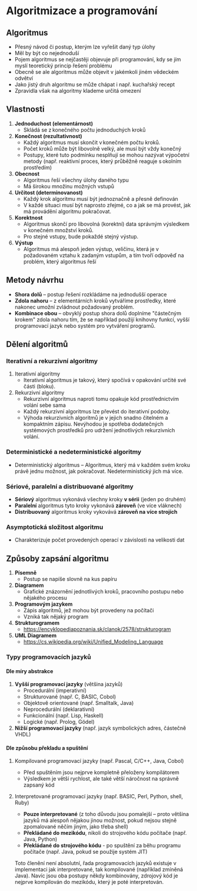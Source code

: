 # Algoritmizace a programování 

## Algoritmus
* Přesný návod či postup, kterým lze vyřešit daný typ úlohy 
* Měl by být co nejednoduší 
* Pojem algoritmus se nejčastěji objevuje při programování, kdy se jím myslí teoretický princip řešení problému 
* Obecně se ale algoritmus může objevit v jakémkoli jiném vědeckém odvětví
* Jako jistý druh algoritmu se může chápat i např. kuchařský recept
* Zpravidla však na algoritmy klademe určitá omezení

## Vlastnosti 
1. **Jednoduchost (elementárnost)**
	* Skládá se z konečného počtu jednoduchých kroků 
1. **Konečnost (rezultativnost)**
	* Každý algoritmus musí skončit v konečném počtu kroků. 
	* Počet kroků může být libovolně velký, ale musí být vždy konečný 
	* Postupy, které tuto podmínku nesplňují se mohou nazývat výpočetní metody (např. reaktivní proces, který průběžně reaguje s okolním prostředím) 
1. **Obecnost**
	* Algoritmus řeší všechny úlohy daného typu 
	* Má širokou množinu možných vstupů 
1. **Určitost (determinovanost)**
	* Každý krok algoritmu musí být jednoznačně a přesně definován 
	* V každé situaci musí být naprosto zřejmé, co a jak se má provést, jak má provádění algoritmu pokračovat.  
1. **Korektnost**
	* Algoritmus skončí pro libovolná (korektní) data správným výsledkem v konečném množství kroků.
	* Pro stejné vstupy, bude pokaždé stejný výstup. 
1. **Výstup**
	* Algoritmus má alespoň jeden výstup, veličinu, která je v požadovaném vztahu k zadaným vstupům, a tím tvoří odpověď na problém, který algoritmus řeší 

## Metody návrhu 
* **Shora dolů** – postup řešení rozkládáme na jednodušší operace 
* **Zdola nahoru** – z elementárních kroků vytváříme prostředky, které nakonec umožní zvládnout požadovaný problém. 
* **Kombinace obou** – obvyklý postup shora dolů doplníme "částečným krokem" zdola nahoru tím, že se například použijí knihovny funkcí, vyšší programovací jazyk nebo systém pro vytváření programů. 

## Dělení algoritmů 
### Iterativní a rekurzivní algoritmy
1. Iterativní algoritmy
	* Iterativní algoritmus je takový, který spočívá v opakování určité své části (bloku). 
1. Rekurzivní algoritmy
	* Rekurzivní algoritmus naproti tomu opakuje kód prostřednictvím volání sebe sama
	* Každý rekurzivní algoritmus lze převést do iterativní podoby.
	* Výhoda rekurzivních algoritmů je v jejich snadno čitelném a kompaktním zápisu. Nevýhodou je spotřeba dodatečných systémových prostředků pro udržení jednotlivých rekurzivních volání. 

### Deterministické a nedeterministické algoritmy 
* Deterministický algoritmus – Algoritmus, který má v každém svém kroku právě jednu možnost, jak pokračovat. Nedeterministický jich má více.

### Sériové, paralelní a distribuované algoritmy 
* **Sériový** algoritmus vykonává všechny kroky **v sérii** (jeden po druhém) 
* **Paralelní** algoritmus tyto kroky vykonává **zároveň** (ve více vláknech)  
* **Distribuovaný** algoritmus kroky vykovává **zároveň na více strojích**

### Asymptotická složitost algoritmu 
* Charakterizuje počet provedených operací v závislosti na velikosti dat

## Způsoby zapsání algoritmu
1. **Písemně**
	* Postup se napíše slovně na kus papíru 
1. **Diagramem**
	* Grafické znázornění jednotlivých kroků, pracovního postupu nebo nějakého procesu 
1. **Programovým jazykem**
	* Zápis algoritmů, jež mohou být provedeny na počítači 
	* Vzniká tak nějaký program 
1. **Strukturogramem**
	* https://encyklopediapoznania.sk/clanok/2578/strukturogram
1. **UML Diagramem**
	* https://cs.wikipedia.org/wiki/Unified_Modeling_Language
	
### Typy programovacích jazyků 
#### Dle míry abstrakce
1. **Vyšší programovací jazyky** (většina jazyků)
	* Procedurální (imperativní) 
	* Strukturované (např. C, BASIC, Cobol) 
	* Objektově orientované (např. Smalltalk, Java) 
	* Neprocedurální (deklarativní) 
	* Funkcionální (např. Lisp, Haskell)
	* Logické (např. Prolog, Gödel)
1. **Nižší programovací jazyky** (např. jazyk symbolických adres, částečně VHDL) 

#### Dle způsobu překladu a spuštění
1. Kompilované programovací jazyky (např. Pascal, C/C++, Java, Cobol) 
	* Před spuštěním jsou nejprve kompletně přeloženy kompilátorem 
	* Výsledkem je větší rychlost, ale také větší náročnost na správně zapsaný kód 
1. Interpretované programovací jazyky (např. BASIC, Perl, Python, shell, Ruby) 
	* **Pouze interpretované** (z toho důvodu jsou pomalejší – proto většina jazyků má alespoň nějakou jinou možnost, pokud nejsou stejně zpomalované něčím jiným, jako třeba shell) 
	* **Překládané do mezikódu**, nikoli do strojového kódu počítače (např. Java, Python) 
	* **Překládané do strojového kódu** - po spuštění za běhu programu počítače (např. Java, pokud se použije systém JIT) 

	Toto členění není absolutní, řada programovacích jazyků existuje v implementaci jak interpretované, tak kompilované (například zmíněná Java). Navíc jsou oba postupy někdy kombinovány, zdrojový kód je nejprve kompilován do mezikódu, který je poté interpretován. 

